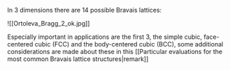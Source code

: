 In 3 dimensions there are 14 possible Bravais lattices: 

![[Ortoleva_Bragg_2_ok.jpg]] 

Especially important in applications are the first 3, the simple cubic, face-centered cubic (FCC) and the body-centered cubic (BCC), some additional considerations are made about these in this [[Particular evaluations for the most common Bravais lattice structures|remark]]

